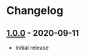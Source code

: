 # Changelog

## [1.0.0] - 2020-09-11
[1.0.0]: https://github.com/mhassan1/babel-plugin-transform-array-prototype-find/commit/861c623

- Initial release
